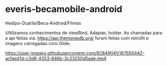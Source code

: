 # everis-becamobile-android
Hedipo-Duarte/Beca-Android/Filmes

 Ultilizamos conhecimentos de viewBind, Adapter, holder. As chamadas para a api feitas via: https://api.themoviedb.org/ foram feitas com retrofit e imagens        carregadas com Glide. 

https://user-images.githubusercontent.com/82849041/167650442-acfaed1d-c3d8-4353-846b-3c23250d5ade.mp4

